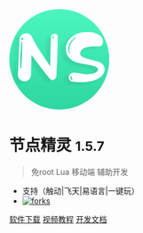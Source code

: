 <img width="180px" style="border-radius: 50%" bor src="/assert/logo.png?x-oss-process=style/may">

# 节点精灵 <small>1.5.7</small>

> 免root Lua 移动端 辅助开发 
- 支持（触动|飞天|易语言|一键玩）
- [![forks](http://pub.idqqimg.com/wpa/images/group.png)](//shang.qq.com/wpa/qunwpa?idkey=90313b044e63b975142b84a9d74e54d2681a35eaa239b10be1dca5da0e5b9c9a)

[软件下载](<https://scriptdance.github.io/Node-Script/assert/jdscript.apk>)
[视频教程](<vides.md>)
[开发文档](README.md)

